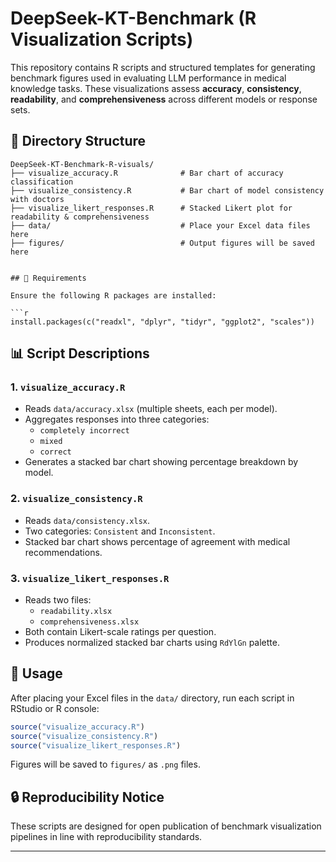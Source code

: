 # DeepSeek-KT-Benchmark (R Visualization Scripts)

This repository contains R scripts and structured templates for generating benchmark figures used in evaluating LLM performance in medical knowledge tasks. These visualizations assess **accuracy**, **consistency**, **readability**, and **comprehensiveness** across different models or response sets.

## 📁 Directory Structure

```
DeepSeek-KT-Benchmark-R-visuals/
├── visualize_accuracy.R              # Bar chart of accuracy classification
├── visualize_consistency.R           # Bar chart of model consistency with doctors
├── visualize_likert_responses.R      # Stacked Likert plot for readability & comprehensiveness
├── data/                             # Place your Excel data files here
├── figures/                          # Output figures will be saved here


## 🔧 Requirements

Ensure the following R packages are installed:

```r
install.packages(c("readxl", "dplyr", "tidyr", "ggplot2", "scales"))
```

## 📊 Script Descriptions

### 1. `visualize_accuracy.R`
- Reads `data/accuracy.xlsx` (multiple sheets, each per model).
- Aggregates responses into three categories:
  - `completely incorrect`
  - `mixed`
  - `correct`
- Generates a stacked bar chart showing percentage breakdown by model.

### 2. `visualize_consistency.R`
- Reads `data/consistency.xlsx`.
- Two categories: `Consistent` and `Inconsistent`.
- Stacked bar chart shows percentage of agreement with medical recommendations.

### 3. `visualize_likert_responses.R`
- Reads two files:
  - `readability.xlsx`
  - `comprehensiveness.xlsx`
- Both contain Likert-scale ratings per question.
- Produces normalized stacked bar charts using `RdYlGn` palette.

## 🧪 Usage

After placing your Excel files in the `data/` directory, run each script in RStudio or R console:

```r
source("visualize_accuracy.R")
source("visualize_consistency.R")
source("visualize_likert_responses.R")
```

Figures will be saved to `figures/` as `.png` files.

## 🔒 Reproducibility Notice

These scripts are designed for open publication of benchmark visualization pipelines in line with reproducibility standards.

---

